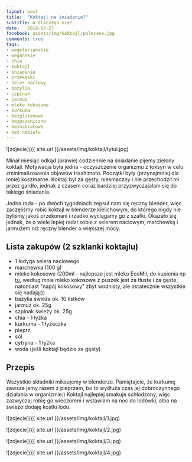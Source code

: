 ```yaml
---
layout: post
title:  "Koktajl na śniadanie?"
subtitle: A dlaczego nie?
date:   2018-03-27
facebook: assets/img/koktajl/polecane.jpg
comments: true
tags:
- wegetariańskie
- wegańskie
- chia
- koktajl
- śniadanie
- przekąski
- seler naciowy
- bazylia
- szpinak
- jarmuż
- mleko kokosowe
- kurkuma
- bezglutenowe
- bezpszeniczne
- beznabiałowe
- bez nabiału
---
```


![zdjecie]({{ site.url }}/assets/img/koktajl/tytul.jpg)

Minał miesiąc odkąd (prawie) codziennie na śniadanie pijemy zielony koktajl. Motywacja była jedna - oczyszczenie organizmu z toksyn w celu zminimalizowania objawów Hashimoto. Początki były (przynajmniej dla mnie) koszmarne. Koktajl był za gęsty, niesmaczny i nie przechodził mi przez gardło, jednak z czasem coraz bardziej przyzwyczajałam się do takiego śniadania. 

Jedna rada - po dwóch tygodniach zepsuł nam się ręczny blender, więc zaczęliśmy robić koktajl w blenderze kielichowym, do którego nigdy nie byliśmy jakoś przekonani i rzadko wyciągamy go z szafki. Okazało się jednak, że o wiele lepiej radzi sobie z selerem naciowym, marchewką i jarmużem niż ręczny blender o większej mocy.

## Lista zakupów (2 szklanki koktajlu)

* 1 łodyga selera naciowego
* marchewka (100 g)
* mleko kokosowe (200ml - najlepsze jest mleko EcoMil, do kupienia np [tu](https://ezakupy.tesco.pl/groceries/pl-PL/products/2003120769434), według mnie mleko kokosowe z puszek jest za tłuste i za gęste, natomiast "napój kokosowy" zbyt wodnisty, ale ostatecznie wszystkie się nadają:))
* bazylia świeża ok. 10 listków
* jarmuż ok. 25g
* szpinak świeży ok. 25g
* chia - 1 łyżka
* kurkuma - 1 łyżeczka
* pieprz
* sól
* cytryna - 1 łyżka
* woda (jeśli koktajl będzie za gęsty)

## Przepis

Wszystkie składniki miksujemy w blenderze. Pamiętajcie, że kurkumę zawsze jemy razem z pieprzem, bo to wydłuża czas jej dobroczynnego działania w organizmie:) Koktajl najlepiej smakuje schłodzony, więc zazwyczaj robię go wieczorem i wstawiam na noc do lodówki, albo na świeżo dodaję kostki lodu. 

![zdjecie]({{ site.url }}/assets/img/koktajl/1.jpg)

![zdjecie]({{ site.url }}/assets/img/koktajl/2.jpg)

![zdjecie]({{ site.url }}/assets/img/koktajl/3.jpg)

![zdjecie]({{ site.url }}/assets/img/koktajl/4.jpg)
